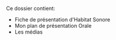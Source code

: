 Ce dossier contient:
* Fiche de présentation d'Habitat Sonore
* Mon plan de présentation Orale
* Les médias
